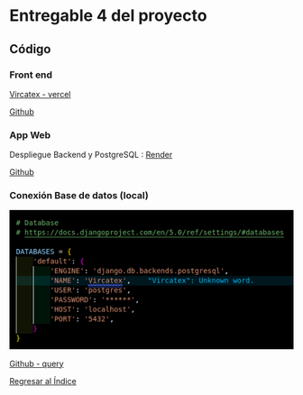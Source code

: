# Entregable 4 del proyecto
## Código

### Front end
[Vircatex - vercel](https://sistema-web-v-9i8pz9b50-javierarteagagonzales-projects.vercel.app/acabados/lotes) 

[Github]() 


### App Web
Despliegue Backend y PostgreSQL : [Render](https://render.com/)

[Github]() 

### Conexión Base de datos (local)
![db](./Entregable%203/db.png)

[Github - query]() 

[Regresar al Índice](./indice.md)
